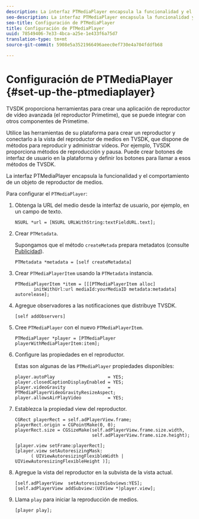 ```yaml
---
description: La interfaz PTMediaPlayer encapsula la funcionalidad y el comportamiento de un objeto de reproductor de medios.
seo-description: La interfaz PTMediaPlayer encapsula la funcionalidad y el comportamiento de un objeto de reproductor de medios.
seo-title: Configuración de PTMediaPlayer
title: Configuración de PTMediaPlayer
uuid: 78549406-7e33-4bca-a25e-1e433f6a75d7
translation-type: tm+mt
source-git-commit: 5908e5a3521966496aeec0ef730e4a704fddfb68

---
```



# Configuración de PTMediaPlayer {#set-up-the-ptmediaplayer}

TVSDK proporciona herramientas para crear una aplicación de reproductor de vídeo avanzada (el reproductor Primetime), que se puede integrar con otros componentes de Primetime.

Utilice las herramientas de su plataforma para crear un reproductor y conectarlo a la vista del reproductor de medios en TVSDK, que dispone de métodos para reproducir y administrar vídeos. Por ejemplo, TVSDK proporciona métodos de reproducción y pausa. Puede crear botones de interfaz de usuario en la plataforma y definir los botones para llamar a esos métodos de TVSDK.

La interfaz PTMediaPlayer encapsula la funcionalidad y el comportamiento de un objeto de reproductor de medios.

Para configurar el `PTMediaPlayer`:

1. Obtenga la URL del medio desde la interfaz de usuario, por ejemplo, en un campo de texto.

   ```
   NSURL *url = [NSURL URLWithString:textFieldURL.text];
   ```

1. Crear `PTMetadata`.

   Supongamos que el método `createMetada` prepara metadatos (consulte [Publicidad](../ad-insertion/r-psdk-ios-1.4-advertising-requirements.md)).

   ```
   PTMetadata *metadata = [self createMetadata]
   ```

1. Crear `PTMediaPlayerItem` usando la `PTMetadata` instancia.

   ```
   PTMediaPlayerItem *item = [[[PTMediaPlayerItem alloc] 
          initWithUrl:url mediaId:yourMediaID metadata:metadata] autorelease];
   ```

1. Agregue observadores a las notificaciones que distribuye TVSDK.

   ```
   [self addObservers]
   ```

1. Cree `PTMediaPlayer` con el nuevo `PTMediaPlayerItem`.

   ```
   PTMediaPlayer *player = [PTMediaPlayer playerWithMediaPlayerItem:item];
   ```

1. Configure las propiedades en el reproductor.

   Estas son algunas de las `PTMediaPlayer` propiedades disponibles:

   ```
   player.autoPlay                    = YES;  
   player.closedCaptionDisplayEnabled = YES; 
   player.videoGravity                = PTMediaPlayerVideoGravityResizeAspect;  
   player.allowsAirPlayVideo          = YES;
   ```

1. Establezca la propiedad view del reproductor.

   ```
   CGRect playerRect = self.adPlayerView.frame;  
   playerRect.origin = CGPointMake(0, 0); 
   playerRect.size = CGSizeMake(self.adPlayerView.frame.size.width,  
                                self.adPlayerView.frame.size.height); 
   
   [player.view setFrame:playerRect]; 
   [player.view setAutoresizingMask:  
         ( UIViewAutoresizingFlexibleWidth | UIViewAutoresizingFlexibleHeight )];
   ```

1. Agregue la vista del reproductor en la subvista de la vista actual.

   ```
   [self.adPlayerView  setAutoresizesSubviews:YES];  
   [self.adPlayerView addSubview:(UIView *)player.view];
   ```

1. Llama `play` para iniciar la reproducción de medios.

   ```
   [player play];
   ```

